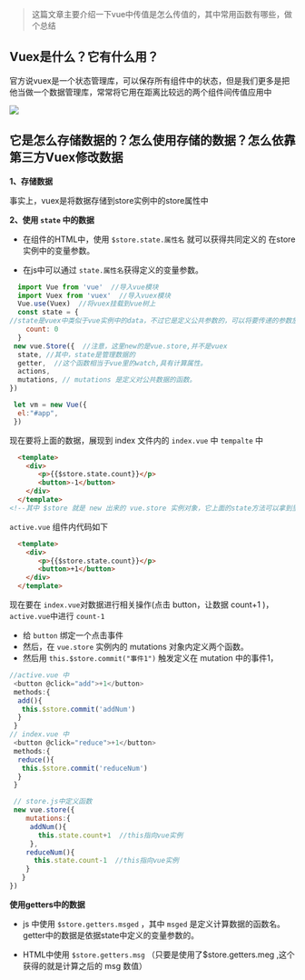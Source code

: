 > 这篇文章主要介绍一下vue中传值是怎么传值的，其中常用函数有哪些，做个总结


## Vuex是什么？它有什么用？

官方说vuex是一个状态管理库，可以保存所有组件中的状态，但是我们更多是把他当做一个数据管理库，常常将它用在距离比较远的两个组件间传值应用中

![](https://i.imgur.com/XL0pdKv.png)

## 它是怎么存储数据的？怎么使用存储的数据？怎么依靠第三方Vuex修改数据

**1、存储数据**

事实上，vuex是将数据存储到store实例中的store属性中

**2、使用 `state` 中的数据**

- 在组件的HTML中，使用 `$store.state.属性名` 就可以获得共同定义的
在store实例中的变量参数。

- 在js中可以通过 `state.属性名`获得定义的变量参数。

```javascript
  import Vue from 'vue'  //导入vue模块
  import Vuex from 'vuex'  //导入vuex模块
  Vue.use(Vuex)  //将vuex挂载到vue树上
  const state = {  
//state是vuex中类似于vue实例中的data，不过它是定义公共参数的，可以将要传递的参数放在state中定义
    count: 0  
  }
 new vue.Store({  //注意，这里new的是vue.store,并不是vuex
  state, //其中，state是管理数据的
  getter,  //这个函数相当于vue里的watch,具有计算属性。
  actions,  
  mutations, // mutations 是定义对公共数据的函数。
})

 let vm = new Vue({
  el:"#app",
 })
```

现在要将上面的数据，展现到 index 文件内的 `index.vue` 中 `tempalte` 中

```html
  <template>
    <div>
       <p>{{$store.state.count}}</p>
       <button>-1</button>
    </div>
  </template>
<!--其中 $store 就是 new 出来的 vue.store 实例对象，它上面的state方法可以拿到里面定义的参数-->
```

`active.vue` 组件内代码如下

```html
  <template>
    <div>
       <p>{{$store.state.count}}</p>
       <button>+1</button>
    </div>
  </template>
```

现在要在 `index.vue`对数据进行相关操作(点击 button，让数据 count+1 )，`active.vue`中进行 `count-1`

  - 给 `button` 绑定一个点击事件
  - 然后，在 `vue.store` 实例内的 mutations 对象内定义两个函数。
  - 然后用 `this.$store.commit("事件1")` 触发定义在 mutation 中的事件1，

```javascript
//active.vue 中
 <button @click="add">+1</button>
 methods:{
  add(){
   this.$store.commit('addNum')
  }
 }
// index.vue 中
 <button @click="reduce">+1</button>
 methods:{
  reduce(){
   this.$store.commit('reduceNum')
  }
 }

 // store.js中定义函数
 new vue.store({
    mutations:{
     addNum(){
       this.state.count+1  //this指向vue实例
     },
    reduceNum(){
      this.state.count-1  //this指向vue实例
    }
   }
})
```

**使用getters中的数据**

- js 中使用 `$store.getters.msged` ，其中 `msged` 是定义计算数据的函数名。getter中的数据是依据state中定义的变量参数的。

- HTML中使用 `$store.getters.msg`  （只要是使用了$store.getters.meg ,这个获得的就是计算之后的 msg 数值）
